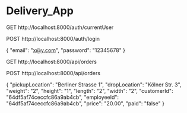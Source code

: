 # Delivery_App

GET
http://localhost:8000/auth/currentUser

POST
http://localhost:8000/auth/login

{
"email": "x@y.com",
"password": "12345678"
}

GET
http://localhost:8000/api/orders

POST
http://localhost:8000/api/orders

{
"pickupLocation": "Berliner Strasse 1",
"dropLocation": "Kölner Str. 3",
"weight": "2",
"height": "1",
"length": "2",
"width": "2",
"customerId": "64df5af74ceccfc86a9ab4cb",
"employeeId": "64df5af74ceccfc86a9ab4cb",
"price": "20.00",
"paid": "false"
}
